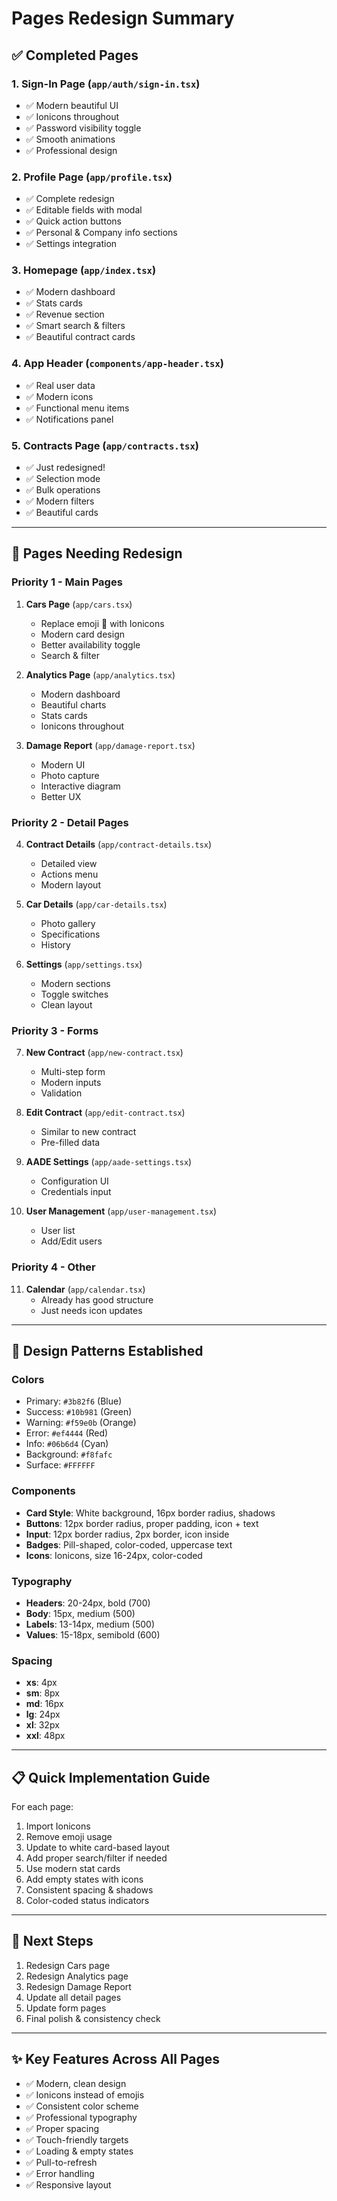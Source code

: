 # Pages Redesign Summary

## ✅ Completed Pages

### 1. **Sign-In Page** (`app/auth/sign-in.tsx`)
- ✅ Modern beautiful UI
- ✅ Ionicons throughout
- ✅ Password visibility toggle
- ✅ Smooth animations
- ✅ Professional design

### 2. **Profile Page** (`app/profile.tsx`)
- ✅ Complete redesign
- ✅ Editable fields with modal
- ✅ Quick action buttons
- ✅ Personal & Company info sections
- ✅ Settings integration

### 3. **Homepage** (`app/index.tsx`)
- ✅ Modern dashboard
- ✅ Stats cards
- ✅ Revenue section
- ✅ Smart search & filters
- ✅ Beautiful contract cards

### 4. **App Header** (`components/app-header.tsx`)
- ✅ Real user data
- ✅ Modern icons
- ✅ Functional menu items
- ✅ Notifications panel

### 5. **Contracts Page** (`app/contracts.tsx`)
- ✅ Just redesigned!
- ✅ Selection mode
- ✅ Bulk operations
- ✅ Modern filters
- ✅ Beautiful cards

---

## 🚧 Pages Needing Redesign

### Priority 1 - Main Pages
1. **Cars Page** (`app/cars.tsx`)
   - Replace emoji 🚗 with Ionicons
   - Modern card design
   - Better availability toggle
   - Search & filter

2. **Analytics Page** (`app/analytics.tsx`)
   - Modern dashboard
   - Beautiful charts
   - Stats cards
   - Ionicons throughout

3. **Damage Report** (`app/damage-report.tsx`)
   - Modern UI
   - Photo capture
   - Interactive diagram
   - Better UX

### Priority 2 - Detail Pages
4. **Contract Details** (`app/contract-details.tsx`)
   - Detailed view
   - Actions menu
   - Modern layout

5. **Car Details** (`app/car-details.tsx`)
   - Photo gallery
   - Specifications
   - History

6. **Settings** (`app/settings.tsx`)
   - Modern sections
   - Toggle switches
   - Clean layout

### Priority 3 - Forms
7. **New Contract** (`app/new-contract.tsx`)
   - Multi-step form
   - Modern inputs
   - Validation

8. **Edit Contract** (`app/edit-contract.tsx`)
   - Similar to new contract
   - Pre-filled data

9. **AADE Settings** (`app/aade-settings.tsx`)
   - Configuration UI
   - Credentials input

10. **User Management** (`app/user-management.tsx`)
    - User list
    - Add/Edit users

### Priority 4 - Other
11. **Calendar** (`app/calendar.tsx`)
    - Already has good structure
    - Just needs icon updates

---

## 🎨 Design Patterns Established

### Colors
- Primary: `#3b82f6` (Blue)
- Success: `#10b981` (Green)
- Warning: `#f59e0b` (Orange)
- Error: `#ef4444` (Red)
- Info: `#06b6d4` (Cyan)
- Background: `#f8fafc`
- Surface: `#FFFFFF`

### Components
- **Card Style**: White background, 16px border radius, shadows
- **Buttons**: 12px border radius, proper padding, icon + text
- **Input**: 12px border radius, 2px border, icon inside
- **Badges**: Pill-shaped, color-coded, uppercase text
- **Icons**: Ionicons, size 16-24px, color-coded

### Typography
- **Headers**: 20-24px, bold (700)
- **Body**: 15px, medium (500)
- **Labels**: 13-14px, medium (500)
- **Values**: 15-18px, semibold (600)

### Spacing
- **xs**: 4px
- **sm**: 8px
- **md**: 16px
- **lg**: 24px
- **xl**: 32px
- **xxl**: 48px

---

## 📋 Quick Implementation Guide

For each page:
1. Import Ionicons
2. Remove emoji usage
3. Update to white card-based layout
4. Add proper search/filter if needed
5. Use modern stat cards
6. Add empty states with icons
7. Consistent spacing & shadows
8. Color-coded status indicators

---

## 🚀 Next Steps

1. Redesign Cars page
2. Redesign Analytics page
3. Redesign Damage Report
4. Update all detail pages
5. Update form pages
6. Final polish & consistency check

---

## ✨ Key Features Across All Pages

- ✅ Modern, clean design
- ✅ Ionicons instead of emojis
- ✅ Consistent color scheme
- ✅ Professional typography
- ✅ Proper spacing
- ✅ Touch-friendly targets
- ✅ Loading & empty states
- ✅ Pull-to-refresh
- ✅ Error handling
- ✅ Responsive layout

